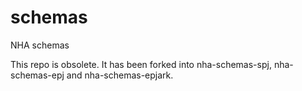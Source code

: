 # schemas
NHA schemas

This repo is obsolete. It has been forked into nha-schemas-spj, nha-schemas-epj and nha-schemas-epjark.
